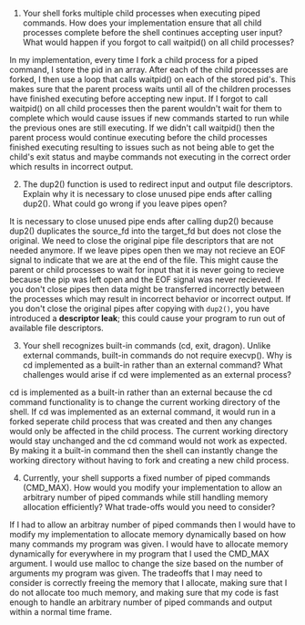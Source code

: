 1. Your shell forks multiple child processes when executing piped commands. How does your implementation ensure that all child processes complete before the shell continues accepting user input? What would happen if you forgot to call waitpid() on all child processes?

In my implementation, every time I fork a child process for a piped command, I store the pid in an array. After each of the child processes are forked, I then use a loop that calls waitpid() on each of the stored pid's. This makes sure that the parent process waits until all of the children processes have finished executing before accepting new input. If I forgot to call waitpid() on all child processes then the parent wouldn't wait for them to complete which would cause issues if new commands started to run while the previous ones are still executing. If we didn't call waitpid() then the parent process would continue executing before the child processes finished executing resulting to issues such as not being able to get the child's exit status and maybe commands not executing in the correct order which results in incorrect output.

2. The dup2() function is used to redirect input and output file descriptors. Explain why it is necessary to close unused pipe ends after calling dup2(). What could go wrong if you leave pipes open?

It is necessary to close unused pipe ends after calling dup2() because dup2() duplicates the source_fd into the target_fd but does not close the original. We need to close the original pipe file descriptors that are not needed anymore. If we leave pipes open then we may not recieve an EOF signal to indicate that we are at the end of the file. This might cause the parent or child processes to wait for input that it is never going to recieve because the pip was left open and the EOF signal was never recieved. If you don't close pipes then data might be transferred incorrectly between the processes which may result in incorrect behavior or incorrect output. If you don't close the original pipes after copying with `dup2()`, you have introduced a **descriptor leak**; this could cause your program to run out of available file descriptors.

3. Your shell recognizes built-in commands (cd, exit, dragon). Unlike external commands, built-in commands do not require execvp(). Why is cd implemented as a built-in rather than an external command? What challenges would arise if cd were implemented as an external process?

cd is implemented as a built-in rather than an external because the cd command functionality is to change the current working directory of the shell. If cd was implemented as an external command, it would run in a forked seperate child process that was created and then any changes would only be affected in the child process. The current working directory would stay unchanged and the cd command would not work as expected. By making it a built-in command then the shell can instantly change the working directory without having to fork and creating a new child process. 

4. Currently, your shell supports a fixed number of piped commands (CMD_MAX). How would you modify your implementation to allow an arbitrary number of piped commands while still handling memory allocation efficiently? What trade-offs would you need to consider?

If I had to allow an arbitray number of piped commands then I would have to modify my implementation to allocate memory dynamically based on how many commands my program was given. I would have to allocate memory dynamically for everywhere in my program that I used the CMD_MAX argument. I would use malloc to change the size based on the number of arguments my program was given. The tradeoffs that I may need to consider is correctly freeing the memory that I allocate, making sure that I do not allocate too much memory, and making sure that my code is fast enough to handle an arbitrary number of piped commands and output within a normal time frame.
